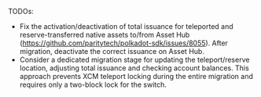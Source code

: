 TODOs:
- Fix the activation/deactivation of total issuance for teleported and reserve-transferred native 
assets to/from Asset Hub (https://github.com/paritytech/polkadot-sdk/issues/8055). After migration,
deactivate the correct issuance on Asset Hub.
- Consider a dedicated migration stage for updating the teleport/reserve location, adjusting total
issuance and checking account balances. This approach prevents XCM teleport locking during the 
entire migration and requires only a two-block lock for the switch.